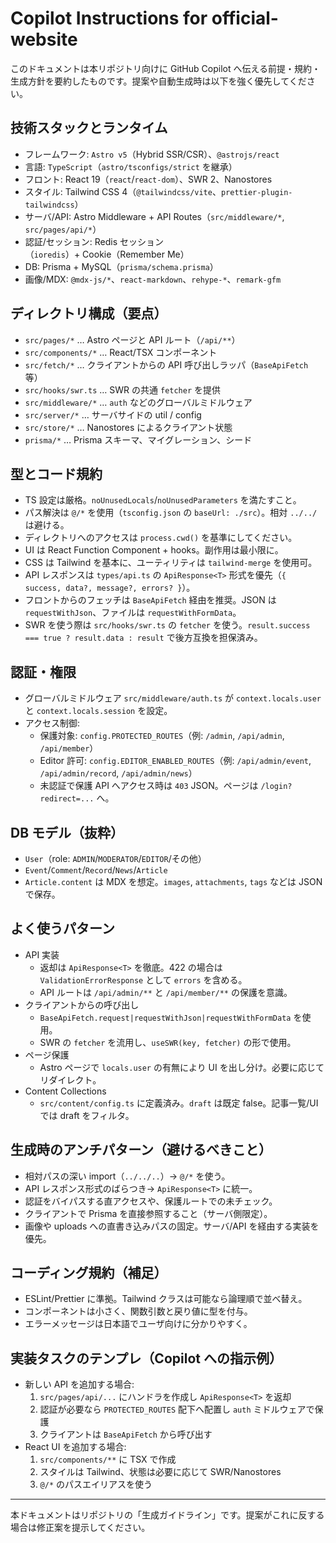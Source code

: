 # Copilot Instructions for official-website

このドキュメントは本リポジトリ向けに GitHub Copilot へ伝える前提・規約・生成方針を要約したものです。提案や自動生成時は以下を強く優先してください。

## 技術スタックとランタイム
- フレームワーク: `Astro v5`（Hybrid SSR/CSR）、`@astrojs/react`
- 言語: `TypeScript`（`astro/tsconfigs/strict` を継承）
- フロント: React 19（`react`/`react-dom`）、SWR 2、Nanostores
- スタイル: Tailwind CSS 4（`@tailwindcss/vite`、`prettier-plugin-tailwindcss`）
- サーバ/API: Astro Middleware + API Routes（`src/middleware/*`, `src/pages/api/*`）
- 認証/セッション: Redis セッション（`ioredis`）+ Cookie（Remember Me）
- DB: Prisma + MySQL（`prisma/schema.prisma`）
- 画像/MDX: `@mdx-js/*`、`react-markdown`、`rehype-*`、`remark-gfm`

## ディレクトリ構成（要点）
- `src/pages/*` … Astro ページと API ルート（`/api/**`）
- `src/components/*` … React/TSX コンポーネント
- `src/fetch/*` … クライアントからの API 呼び出しラッパ（`BaseApiFetch` 等）
- `src/hooks/swr.ts` … SWR の共通 `fetcher` を提供
- `src/middleware/*` … `auth` などのグローバルミドルウェア
- `src/server/*` … サーバサイドの util / config
- `src/store/*` … Nanostores によるクライアント状態
- `prisma/*` … Prisma スキーマ、マイグレーション、シード

## 型とコード規約
- TS 設定は厳格。`noUnusedLocals`/`noUnusedParameters` を満たすこと。
- パス解決は `@/*` を使用（`tsconfig.json` の `baseUrl: ./src`）。相対 `../../` は避ける。
- ディレクトリへのアクセスは `process.cwd()` を基準にしてください。
- UI は React Function Component + hooks。副作用は最小限に。
- CSS は Tailwind を基本に、ユーティリティは `tailwind-merge` を使用可。
- API レスポンスは `types/api.ts` の `ApiResponse<T>` 形式を優先（`{ success, data?, message?, errors? }`）。
- フロントからのフェッチは `BaseApiFetch` 経由を推奨。JSON は `requestWithJson`、ファイルは `requestWithFormData`。
- SWR を使う際は `src/hooks/swr.ts` の `fetcher` を使う。`result.success === true ? result.data : result` で後方互換を担保済み。

## 認証・権限
- グローバルミドルウェア `src/middleware/auth.ts` が `context.locals.user` と `context.locals.session` を設定。
- アクセス制御:
  - 保護対象: `config.PROTECTED_ROUTES`（例: `/admin`, `/api/admin`, `/api/member`）
  - Editor 許可: `config.EDITOR_ENABLED_ROUTES`（例: `/api/admin/event`, `/api/admin/record`, `/api/admin/news`）
  - 未認証で保護 API へアクセス時は `403` JSON。ページは `/login?redirect=...` へ。

## DB モデル（抜粋）
- `User`（role: `ADMIN`/`MODERATOR`/`EDITOR`/その他）
- `Event`/`Comment`/`Record`/`News`/`Article`
- `Article.content` は MDX を想定。`images`, `attachments`, `tags` などは JSON で保存。

## よく使うパターン
- API 実装
  - 返却は `ApiResponse<T>` を徹底。422 の場合は `ValidationErrorResponse` として `errors` を含める。
  - API ルートは `/api/admin/**` と `/api/member/**` の保護を意識。
- クライアントからの呼び出し
  - `BaseApiFetch.request|requestWithJson|requestWithFormData` を使用。
  - SWR の `fetcher` を流用し、`useSWR(key, fetcher)` の形で使用。
- ページ保護
  - Astro ページで `locals.user` の有無により UI を出し分け。必要に応じてリダイレクト。
- Content Collections
  - `src/content/config.ts` に定義済み。`draft` は既定 false。記事一覧/UI では draft をフィルタ。

## 生成時のアンチパターン（避けるべきこと）
- 相対パスの深い import（`../../..`）→ `@/*` を使う。
- API レスポンス形式のばらつき→ `ApiResponse<T>` に統一。
- 認証をバイパスする直アクセスや、保護ルートでの未チェック。
- クライアントで Prisma を直接参照すること（サーバ側限定）。
- 画像や uploads への直書き込みパスの固定。サーバ/API を経由する実装を優先。

## コーディング規約（補足）
- ESLint/Prettier に準拠。Tailwind クラスは可能なら論理順で並べ替え。
- コンポーネントは小さく、関数引数と戻り値に型を付与。
- エラーメッセージは日本語でユーザ向けに分かりやすく。

## 実装タスクのテンプレ（Copilot への指示例）
- 新しい API を追加する場合:
  1) `src/pages/api/...` にハンドラを作成し `ApiResponse<T>` を返却
  2) 認証が必要なら `PROTECTED_ROUTES` 配下へ配置し `auth` ミドルウェアで保護
  3) クライアントは `BaseApiFetch` から呼び出す
- React UI を追加する場合:
  1) `src/components/**` に TSX で作成
  2) スタイルは Tailwind、状態は必要に応じて SWR/Nanostores
  3) `@/*` のパスエイリアスを使う

---
本ドキュメントはリポジトリの「生成ガイドライン」です。提案がこれに反する場合は修正案を提示してください。